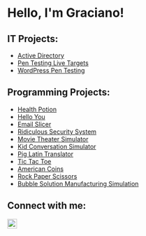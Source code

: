 # Hello, I'm Graciano! </a>

## IT Projects:

- [Active Directory](https://github.com/CyberDefender369/Active-Directory-Home-Lab)
- [Pen Testing Live Targets](https://github.com/CyberDefender369/Pen-Testing-Live-Targets)
- [WordPress Pen Testing](https://github.com/CyberDefender369/WordPress-Pen-Testing)
<!-- [Azure Sentinel (SIEM)](https://github.com/CyberDefender369/Azure-Sentinel-SIEM-) -->
<!-- [File Integrity Monitor](https://github.com/CyberDefender369/File-Integrity-Monitor) -->
<!-- [Vulnerability Management](https://github.com/CyberDefender369/Vulnerability-Management) -->
<!-- [pfSense Firewall]() -->
<!-- [Network Traffic Analysis]() -->
  
## Programming Projects:

- [Health Potion](https://github.com/CyberDefender369/Health-Potion)
- [Hello You](https://github.com/CyberDefender369/Hello-You)
- [Email Slicer](https://github.com/CyberDefender369/Email-Slicer)
- [Ridiculous Security System](https://github.com/CyberDefender369/Ridiculous-Security-System)
- [Movie Theater Simulator](https://github.com/CyberDefender369/Movie-Theater-Simulator)
- [Kid Conversation Simulator](https://github.com/CyberDefender369/Kid-Conversation-Simulator)
- [Pig Latin Translator](https://github.com/CyberDefender369/Latin-Translator) 
- [Tic Tac Toe](https://github.com/CyberDefender369/Tic-Tac-Toe) 
- [American Coins](https://github.com/CyberDefender369/Make-All-Coins) 
- [Rock Paper Scissors](https://github.com/CyberDefender369/Rock-Paper-Scissors)
- [Bubble Solution Manufacturing Simulation](https://github.com/CyberDefender369/Bubble-Solution-Manufacturing-Simulation)

## Connect with me:

[<img align="left" alt="Graciano Barrera | LinkedIn" width="22px" src="https://cdn.jsdelivr.net/npm/simple-icons@v3/icons/linkedin.svg" />][linkedin]

[linkedin]: https://linkedin.com/in/graciano-barrera
